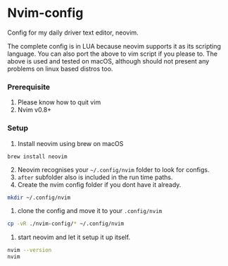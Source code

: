 # Nvim-config

Config for my daily driver text editor, neovim.

The complete config is in LUA because neovim supports it as its scripting language.
You can also port the above to vim script if you please to.
The above is used and tested on macOS, although should not present any problems on linux based distros too.

### Prerequisite

1. Please know how to quit vim
2. Nvim v0.8+ 

### Setup

1. Install neovim using brew on macOS

```brew install neovim```

2. Neovim recognises your `~/.config/nvim` folder to look for configs.
3. `after` subfolder also is included in the run time paths.
4. Create the nvim config folder if you dont have it already.

```bash
mkdir ~/.config/nvim
```

1. clone the config and move it to your `.config/nvim`

```bash
cp -vR ./nvim-config/* ~/.config/nvim
```

1. start neovim and let it setup it up itself.

```bash
nvim --version
nvim 
```
